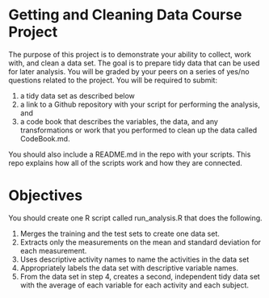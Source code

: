 Getting and Cleaning Data Course Project
========================================

The purpose of this project is to demonstrate your ability to collect,
work with, and clean a data set. The goal is to prepare tidy data that
can be used for later analysis. You will be graded by your peers on a
series of yes/no questions related to the project. You will be required
to submit:

1.  a tidy data set as described below
2.  a link to a Github repository with your script for performing the
    analysis, and
3.  a code book that describes the variables, the data, and any
    transformations or work that you performed to clean up the data
    called CodeBook.md.

You should also include a README.md in the repo with your scripts. This
repo explains how all of the scripts work and how they are connected.

Objectives
==========

You should create one R script called run\_analysis.R that does the
following.

1.  Merges the training and the test sets to create one data set.
2.  Extracts only the measurements on the mean and standard deviation
    for each measurement.
3.  Uses descriptive activity names to name the activities in the data
    set
4.  Appropriately labels the data set with descriptive variable names.
5.  From the data set in step 4, creates a second, independent tidy data
    set with the average of each variable for each activity and
    each subject.
